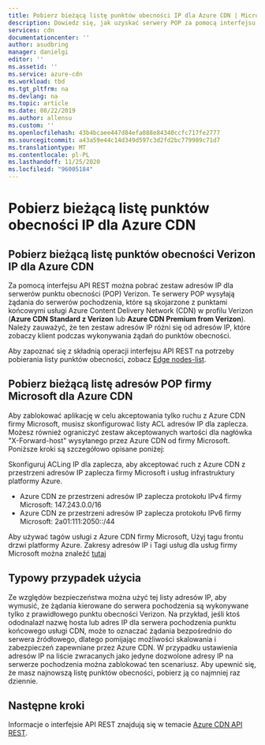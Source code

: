 ```yaml
---
title: Pobierz bieżącą listę punktów obecności IP dla Azure CDN | Microsoft Docs
description: Dowiedz się, jak uzyskać serwery POP za pomocą interfejsu API REST. Serwery POP wysyłają żądania do serwerów pochodzenia skojarzonych z punktami końcowymi usługi Azure Content Delivery Network.
services: cdn
documentationcenter: ''
author: asudbring
manager: danielgi
editor: ''
ms.assetid: ''
ms.service: azure-cdn
ms.workload: tbd
ms.tgt_pltfrm: na
ms.devlang: na
ms.topic: article
ms.date: 08/22/2019
ms.author: allensu
ms.custom: ''
ms.openlocfilehash: 43b4bcaee447d84efa088e84340ccfc717fe2777
ms.sourcegitcommit: a43a59e44c14d349d597c3d2fd2bc779989c71d7
ms.translationtype: MT
ms.contentlocale: pl-PL
ms.lasthandoff: 11/25/2020
ms.locfileid: "96005184"
---
```

# <a name="retrieve-the-current-pop-ip-list-for-azure-cdn"></a>Pobierz bieżącą listę punktów obecności IP dla Azure CDN

## <a name="retrieve-the-current-verizon-pop-ip-list-for-azure-cdn"></a>Pobierz bieżącą listę punktów obecności Verizon IP dla Azure CDN

Za pomocą interfejsu API REST można pobrać zestaw adresów IP dla serwerów punktu obecności (POP) Verizon. Te serwery POP wysyłają żądania do serwerów pochodzenia, które są skojarzone z punktami końcowymi usługi Azure Content Delivery Network (CDN) w profilu Verizon (**Azure CDN Standard z Verizon** lub **Azure CDN Premium from Verizon**). Należy zauważyć, że ten zestaw adresów IP różni się od adresów IP, które zobaczy klient podczas wykonywania żądań do punktów obecności. 

Aby zapoznać się z składnią operacji interfejsu API REST na potrzeby pobierania listy punktów obecności, zobacz [Edge nodes-list](/rest/api/cdn/edgenodes/list).

## <a name="retrieve-the-current-microsoft-pop-ip-list-for-azure-cdn"></a>Pobierz bieżącą listę adresów POP firmy Microsoft dla Azure CDN

Aby zablokować aplikację w celu akceptowania tylko ruchu z Azure CDN firmy Microsoft, musisz skonfigurować listy ACL adresów IP dla zaplecza. Możesz również ograniczyć zestaw akceptowanych wartości dla nagłówka "X-Forward-host" wysyłanego przez Azure CDN od firmy Microsoft. Poniższe kroki są szczegółowo opisane poniżej:

Skonfiguruj ACLing IP dla zaplecza, aby akceptować ruch z Azure CDN z przestrzeni adresów IP zaplecza firmy Microsoft i usług infrastruktury platformy Azure. 

* Azure CDN ze przestrzeni adresów IP zaplecza protokołu IPv4 firmy Microsoft: 147.243.0.0/16
* Azure CDN ze przestrzeni adresów IP zaplecza protokołu IPv6 firmy Microsoft: 2a01:111:2050::/44

Aby używać tagów usługi z Azure CDN firmy Microsoft, Użyj tagu frontu drzwi platformy Azure. Zakresy adresów IP i Tagi usług dla usług firmy Microsoft można znaleźć [tutaj](https://www.microsoft.com/download/details.aspx?id=56519)


## <a name="typical-use-case"></a>Typowy przypadek użycia

Ze względów bezpieczeństwa można użyć tej listy adresów IP, aby wymusić, że żądania kierowane do serwera pochodzenia są wykonywane tylko z prawidłowego punktu obecności Verizon. Na przykład, jeśli ktoś ododnalazł nazwę hosta lub adres IP dla serwera pochodzenia punktu końcowego usługi CDN, może to oznaczać żądania bezpośrednio do serwera źródłowego, dlatego pomijając możliwości skalowania i zabezpieczeń zapewniane przez Azure CDN. W przypadku ustawienia adresów IP na liście zwracanych jako jedyne dozwolone adresy IP na serwerze pochodzenia można zablokować ten scenariusz. Aby upewnić się, że masz najnowszą listę punktów obecności, pobierz ją co najmniej raz dziennie. 

## <a name="next-steps"></a>Następne kroki

Informacje o interfejsie API REST znajdują się w temacie [Azure CDN API REST](/rest/api/cdn/).